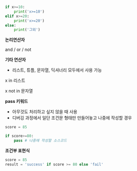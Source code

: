```python
if x>=10:
	print('x>=10')
elif x>=20:
	print('x>=20')
else:
	print('그외')
```

**논리연산자**

and / or / not

**기타 연산자**

- 리스트, 튜플, 문자열, 딕셔너리 모두에서 사용 가능

x in 리스트

x not in 문자열

**pass 키워드**

- 아무것도 처리하고 싶지 않을 때 사용
- 디버깅 과정에서 일단 조건문 형태만 만들어놓고 나중에 작성할 경우

```python
score = 85

if score>=80:
	pass # 나중에 작성할 소스코드
```

**조건부 표현식**

```python
score = 85
result = 'success' if score >= 80 else 'fail'
```